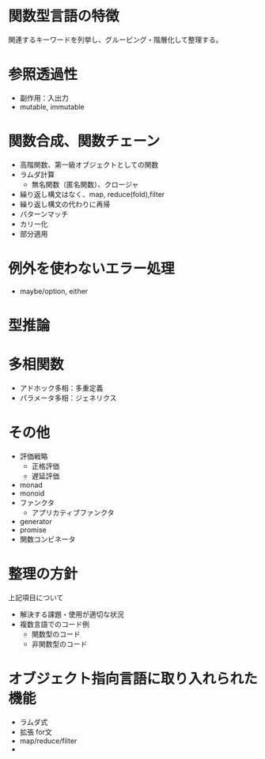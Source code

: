 # 関数型言語の特徴

関連するキーワードを列挙し、グルーピング・階層化して整理する。

# 参照透過性
  - 副作用：入出力
  - mutable, immutable

# 関数合成、関数チェーン
- 高階関数、第一級オブジェクトとしての関数
- ラムダ計算
  - 無名関数（匿名関数）、クロージャ
- 繰り返し構文はなく、map, reduce(fold),filter
- 繰り返し構文の代わりに再帰
- パターンマッチ
- カリー化
- 部分適用

# 例外を使わないエラー処理
  - maybe/option, either 

# 型推論

# 多相関数
  - アドホック多相：多重定義
  - パラメータ多相：ジェネリクス


# その他
- 評価戦略
  - 正格評価
  - 遅延評価
- monad
- monoid
- ファンクタ
  - アプリカティブファンクタ
- generator
- promise
- 関数コンビネータ

# 整理の方針
上記項目について

- 解決する課題・使用が適切な状況
- 複数言語でのコード例
  - 関数型のコード
  - 非関数型のコード

# オブジェクト指向言語に取り入れられた機能
- ラムダ式
- 拡張 for文
- map/reduce/filter
- 